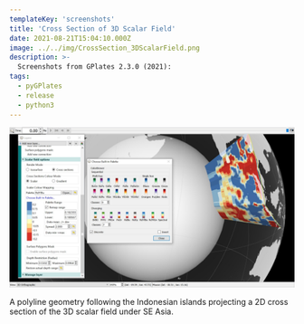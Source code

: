 ```yaml
---
templateKey: 'screenshots'
title: 'Cross Section of 3D Scalar Field'
date: 2021-08-21T15:04:10.000Z
image: ../../img/CrossSection_3DScalarField.png
description: >-
  Screenshots from GPlates 2.3.0 (2021):
tags:
  - pyGPlates
  - release
  - python3
---
```

![Cross Section of 3D Scalar Field](../../img/CrossSection_3DScalarField.png)

A polyline geometry following the Indonesian islands projecting a 2D cross section of the 3D scalar field under SE Asia.
